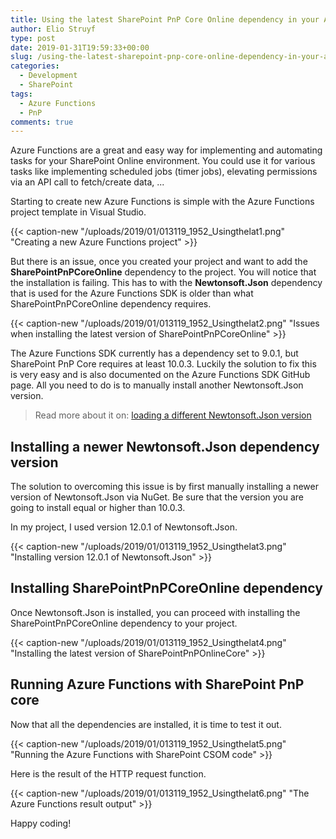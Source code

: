```yaml
---
title: Using the latest SharePoint PnP Core Online dependency in your Azure Functions
author: Elio Struyf
type: post
date: 2019-01-31T19:59:33+00:00
slug: /using-the-latest-sharepoint-pnp-core-online-dependency-in-your-azure-functions/
categories:
  - Development
  - SharePoint
tags:
  - Azure Functions
  - PnP
comments: true
---
```


Azure Functions are a great and easy way for implementing and automating tasks for your SharePoint Online environment. You could use it for various tasks like implementing scheduled jobs (timer jobs), elevating permissions via an API call to fetch/create data, ...

Starting to create new Azure Functions is simple with the Azure Functions project template in Visual Studio.

{{< caption-new "/uploads/2019/01/013119_1952_Usingthelat1.png" "Creating a new Azure Functions project" >}}

But there is an issue, once you created your project and want to add the **SharePointPnPCoreOnline** dependency to the project. You will notice that the installation is failing. This has to with the **Newtonsoft.Json** dependency that is used for the Azure Functions SDK is older than what SharePointPnPCoreOnline dependency requires.

{{< caption-new "/uploads/2019/01/013119_1952_Usingthelat2.png" "Issues when installing the latest version of SharePointPnPCoreOnline" >}}

The Azure Functions SDK currently has a dependency set to 9.0.1, but SharePoint PnP Core requires at least 10.0.3. Luckily the solution to fix this is very easy and is also documented on the Azure Functions SDK GitHub page. All you need to do is to manually install another Newtonsoft.Json version.

> Read more about it on: [loading a different Newtonsoft.Json version](https://github.com/Azure/azure-functions-vs-build-sdk)


## Installing a newer Newtonsoft.Json dependency version

The solution to overcoming this issue is by first manually installing a newer version of Newtonsoft.Json via NuGet. Be sure that the version you are going to install equal or higher than 10.0.3.

In my project, I used version 12.0.1 of Newtonsoft.Json.

{{< caption-new "/uploads/2019/01/013119_1952_Usingthelat3.png" "Installing version 12.0.1 of Newtonsoft.Json" >}}

## Installing SharePointPnPCoreOnline dependency

Once Newtonsoft.Json is installed, you can proceed with installing the SharePointPnPCoreOnline dependency to your project.

{{< caption-new "/uploads/2019/01/013119_1952_Usingthelat4.png" "Installing the latest version of SharePointPnPOnlineCore" >}}

## Running Azure Functions with SharePoint PnP core

Now that all the dependencies are installed, it is time to test it out.

{{< caption-new "/uploads/2019/01/013119_1952_Usingthelat5.png" "Running the Azure Functions with SharePoint CSOM code" >}}

Here is the result of the HTTP request function.

{{< caption-new "/uploads/2019/01/013119_1952_Usingthelat6.png" "The Azure Functions result output" >}}

Happy coding!